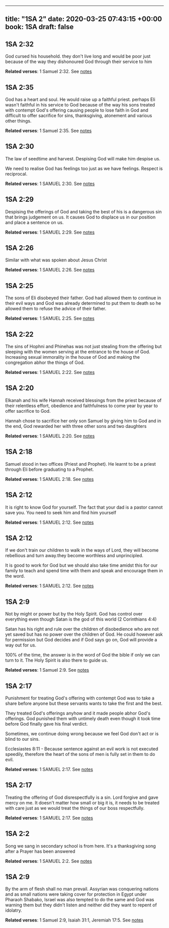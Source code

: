 
---
title: "1SA 2"
date: 2020-03-25 07:43:15 +00:00
book: 1SA
draft: false
---

## 1SA 2:32

God cursed his household. they don't live long and would be poor just because of the way they dishonoured God through their service to him

**Related verses**: 1 Samuel 2:32. See [notes](https://my.bible.com/notes/3392908365549789872)


## 1SA 2:35

God has a heart and soul. He would raise up a faithful priest. perhaps Eli wasn't faithful in his service to God because of the way his sons treated with contempt God's offering causing people to lose faith in God and difficult to offer sacrifice for sins, thanksgiving, atonement and various other things.

**Related verses**: 1 Samuel 2:35. See [notes](https://my.bible.com/notes/3392907492018873004)


## 1SA 2:30

The law of seedtime and harvest. Despising God will make him despise us.

We need to realise God has feelings too just as we have feelings. Respect is reciprocal.

**Related verses**: 1 SAMUEL 2:30. See [notes](https://my.bible.com/notes/2613957940646502496)


## 1SA 2:29

Despising the offerings of God and taking the best of his is a dangerous sin that brings judgement on us. It causes God to displace us in our position and place a sentence on us.

**Related verses**: 1 SAMUEL 2:29. See [notes](https://my.bible.com/notes/2613949266683224099)


## 1SA 2:26

Similar with what was spoken about Jesus Christ

**Related verses**: 1 SAMUEL 2:26. See [notes](https://my.bible.com/notes/2613946658329452555)


## 1SA 2:25

The sons of Eli disobeyed their father. God had allowed them to continue in their evil ways and God was already determined to put them to death so he allowed them to refuse the advice of their father.

**Related verses**: 1 SAMUEL 2:25. See [notes](https://my.bible.com/notes/2613945999085527043)


## 1SA 2:22

The sins of Hophni and Phinehas was not just stealing from the offering but sleeping with the women serving at the entrance to the house of God. Increasing sexual immorality in the house of God and making the congregation abhor the things of God.

**Related verses**: 1 SAMUEL 2:22. See [notes](https://my.bible.com/notes/2613944147333866478)


## 1SA 2:20

Elkanah and his wife Hannah received blessings from the priest because of their relentless effort, obedience and faithfulness to come year by year to offer sacrifice to God. 

Hannah chose to sacrifice her only son Samuel by giving him to God and in the end, God rewarded her with three other sons and two daughters

**Related verses**: 1 SAMUEL 2:20. See [notes](https://my.bible.com/notes/2613940647858267094)


## 1SA 2:18

Samuel stood in two offices (Priest and Prophet). He learnt to be a priest through Eli before graduating to a Prophet.

**Related verses**: 1 SAMUEL 2:18. See [notes](https://my.bible.com/notes/2613938114087609282)


## 1SA 2:12

It is right to know God for yourself. The fact that your dad is a pastor cannot save you. You need to seek him and find him yourself

**Related verses**: 1 SAMUEL 2:12. See [notes](https://my.bible.com/notes/2613934405945385903)


## 1SA 2:12

If we don't train our children to walk in the ways of Lord, they will become rebellious and turn away.they become worthless and unprincipled.

It is good to work for God but we should also take time amidst this for our family to teach and spend time with them and speak and encourage them in the word.

**Related verses**: 1 SAMUEL 2:12. See [notes](https://my.bible.com/notes/2613928963416515461)


## 1SA 2:9

Not by might or power but by the Holy Spirit. God has control over everything even though Satan is the god of this world (2 Corinthians 4:4)

Satan has his right and rule over the children of disobedience who are not yet saved but has no power over the children of God. He could however ask for permission but God decides and if God says go on, God will provide a way out for us.

100% of the time, the answer is in the word of God the bible if only we can turn to it. The Holy Spirit is also there to guide us.

**Related verses**: 1 Samuel 2:9. See [notes](https://my.bible.com/notes/2613927560874812283)


## 1SA 2:17

Punishment for treating God's offering with contempt
God was to take a share before anyone but these servants wants to take the first and the best. 

They treated God's offerings anyhow and it made people abhor God's offerings. God punished them with untimely death even though it took time before God finally gave his final verdict.

Sometimes, we continue doing wrong because we feel God don't act or is blind to our sins.

Ecclesiastes 8:11 - Because sentence against an evil work is not executed speedily, therefore the heart of the sons of men is fully set in them to do evil.

**Related verses**: 1 SAMUEL 2:17. See [notes](https://my.bible.com/notes/2612697067877556547)


## 1SA 2:17

Treating the offering of God disrespectfully is a sin. Lord forgive and gave mercy on me. It doesn't matter how small or big it is, it needs to be treated with care just as we would treat the things of our boss respectfully.

**Related verses**: 1 SAMUEL 2:17. See [notes](https://my.bible.com/notes/2612630684007391350)


## 1SA 2:2

Song we sang in secondary school is from here. It's a thanksgiving song after a Prayer has been answered

**Related verses**: 1 SAMUEL 2:2. See [notes](https://my.bible.com/notes/2612318725869396381)


## 1SA 2:9

By the arm of flesh shall no man prevail. Assyrian was conquering nations and as small nations were taking cover for protection in Egypt under Pharaoh Shabako, Israel was also tempted to do the same and God was warning them but they didn't listen and neither did they want to repent of idolatry.

**Related verses**: 1 Samuel 2:9, Isaiah 31:1, Jeremiah 17:5. See [notes](https://my.bible.com/notes/3569139368084627657)

